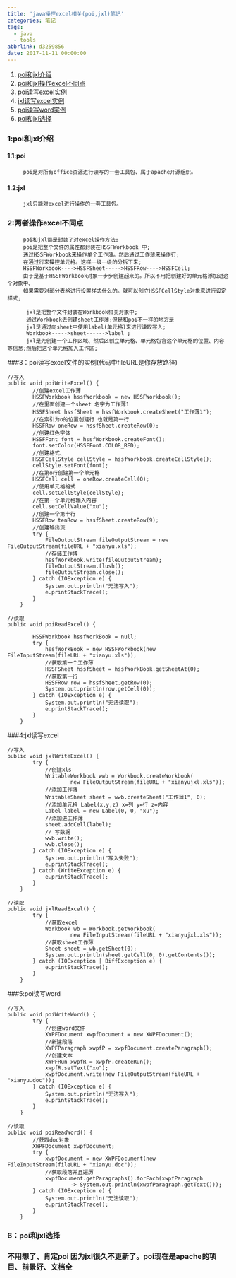 ```yaml
---
title: 'java操控excel相关(poi,jxl)笔记'
categories: 笔记
tags:
  - java
  - tools
abbrlink: d3259856
date: 2017-11-11 00:00:00
---
```



1. [poi和jxl介绍](#m1)
2. [poi和jxl操作excel不同点](#m2)
3. [poi读写excel实例](#m3)
4. [jxl读写excel实例](#m4)
5. [poi读写word实例](#m5)
6. [poi和jxl选择](#m6)

<h3 id="m1">1:poi和jxl介绍</h3>

####    1.1:poi
         poi是对所有office资源进行读写的一套工具包、属于apache开源组织。
#### 1.2:jxl
         jxl只能对excel进行操作的一套工具包。
<h3 id="m2">2:两者操作excel不同点</h3>

         poi和jxl都是封装了对excel操作方法;
         poi是把整个文件的属性都封装在HSSFWorkbook 中;
         通过HSSFWorkbook来操作单个工作薄。然后通过工作薄来操作行;
         在通过行来操控单元格。这样一级一级的分拆下来;
         HSSFWorkbook---->HSSFSheet----->HSSFRow---->HSSFCell;
         由于是基于HSSFWorkbook对象一步步创建起来的。所以不用把创建好的单元格添加进这个对象中、
         如果需要对部分表格进行设置样式什么的。就可以创立HSSFCellStyle对象来进行设定样式;

          jxl是把整个文件封装在Workbook相关对象中;
          通过Workbook去创建sheet工作薄;但是和poi不一样的地方是
          jxl是通过向sheet中使用label(单元格)来进行读取写入;
          Workbook----->sheet------>label ;
          jxl是先创建一个工作区域、然后区创立单元格、单元格包含这个单元格的位置、内容等信息;然后把这个单元格加入工作区;

###3：poi读写excel文件的实例(代码中fileURL是你存放路径)
```
//写入
public void poiWriteExcel() {
        //创建excel工作薄
        HSSFWorkbook hssfWorkbook = new HSSFWorkbook();
        //在里面创建一个sheet 名字为工作薄1
        HSSFSheet hssfSheet = hssfWorkbook.createSheet("工作薄1");
        //在索引为o的位置创建行 也就是第一行
        HSSFRow oneRow = hssfSheet.createRow(0);
        //创建红色字体
        HSSFFont font = hssfWorkbook.createFont();
        font.setColor(HSSFFont.COLOR_RED);
        //创建格式、
        HSSFCellStyle cellStyle = hssfWorkbook.createCellStyle();
        cellStyle.setFont(font);
        //在第o行创建第一个单元格
        HSSFCell cell = oneRow.createCell(0);
        //使用单元格格式
        cell.setCellStyle(cellStyle);
        //在第一个单元格输入内容
        cell.setCellValue("xu");
        //创建一个第十行
        HSSFRow tenRow = hssfSheet.createRow(9);
        //创建输出流
        try {
            FileOutputStream fileOutputStream = new FileOutputStream(fileURL + "xianyu.xls");
            //存储工作博
            hssfWorkbook.write(fileOutputStream);
            fileOutputStream.flush();
            fileOutputStream.close();
        } catch (IOException e) {
            System.out.println("无法写入");
            e.printStackTrace();
        }
    }

//读取
public void poiReadExcel() {

        HSSFWorkbook hssfWorkBook = null;
        try {
            hssfWorkBook = new HSSFWorkbook(new FileInputStream(fileURL + "xianyu.xls"));
            //获取第一个工作薄
            HSSFSheet hssfSheet = hssfWorkBook.getSheetAt(0);
            //获取第一行
            HSSFRow row = hssfSheet.getRow(0);
            System.out.println(row.getCell(0));
        } catch (IOException e) {
            System.out.println("无法读取");
            e.printStackTrace();
        }
    }
```
###4:jxl读写excel
```
//写入
public void jxlWriteExcel() {
        try {
            //创建xls
            WritableWorkbook wwb = Workbook.createWorkbook(
                    new FileOutputStream(fileURL + "xianyujxl.xls"));
            //添加工作薄
            WritableSheet sheet = wwb.createSheet("工作薄1", 0);
            //添加单元格 Label(x,y,z) x=列 y=行 z=内容
            Label label = new Label(0, 0, "xu");
            //添加进工作薄
            sheet.addCell(label);
            // 写数据
            wwb.write();
            wwb.close();
        } catch (IOException e) {
            System.out.println("写入失败");
            e.printStackTrace();
        } catch (WriteException e) {
            e.printStackTrace();
        }
    }

//读取
public void jxlReadExcel() {
        try {
            //获取excel
            Workbook wb = Workbook.getWorkbook(
                    new FileInputStream(fileURL + "xianyujxl.xls"));
            //获取sheet工作薄
            Sheet sheet = wb.getSheet(0);
            System.out.println(sheet.getCell(0, 0).getContents());
        } catch (IOException | BiffException e) {
            e.printStackTrace();
        }
    }

```
###5:poi读写word
```
//写入
public void poiWriteWord() {
        try {
            //创建word文件
            XWPFDocument xwpfDocument = new XWPFDocument();
            //新建段落
            XWPFParagraph xwpfP = xwpfDocument.createParagraph();
            //创建文本
            XWPFRun xwpfR = xwpfP.createRun();
            xwpfR.setText("xu");
            xwpfDocument.write(new FileOutputStream(fileURL + "xianyu.doc"));
        } catch (IOException e) {
            System.out.println("无法写入");
            e.printStackTrace();
        }
    }

//读取
public void poiReadWord() {
        //获取doc对象
        XWPFDocument xwpfDocument;
        try {
            xwpfDocument = new XWPFDocument(new FileInputStream(fileURL + "xianyu.doc"));
            //获取段落并且遍历
            xwpfDocument.getParagraphs().forEach(xwpfParagraph
                    -> System.out.println(xwpfParagraph.getText()));
        } catch (IOException e) {
            System.out.println("无法读取");
            e.printStackTrace();
        }
    }
```

<h3 id="m6">6：poi和jxl选择<h3>
不用想了、肯定poi  因为jxl很久不更新了。poi现在是apache的项目、前景好、文档全
